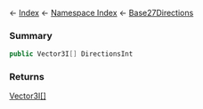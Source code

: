 ← [Index](Api-Index) ← [Namespace Index](Namespace-Index) ← [Base27Directions](VRageMath.Base27Directions)

### Summary

```csharp
public Vector3I[] DirectionsInt
```

### Returns

[Vector3I[]](VRageMath.Vector3I[])

